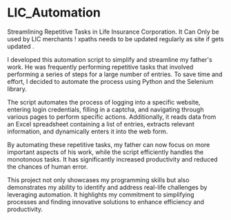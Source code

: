 # LIC_Automation
 Streamlining Repetitive Tasks in Life Insurance Corporation.
It Can Only be used by LIC merchants ! 
xpaths needs to be updated regularly as site if gets updated .

I developed this automation script to simplify and streamline my father's work. 
He was frequently performing repetitive tasks that involved performing a series of steps for a large number of entries. 
To save time and effort, I decided to automate the process using Python and the Selenium library.

The script automates the process of logging into a specific website, entering login credentials, filling in a captcha, 
and navigating through various pages to perform specific actions. 
Additionally, it reads data from an Excel spreadsheet containing a list of entries, 
extracts relevant information, and dynamically enters it into the web form.

By automating these repetitive tasks, my father can now focus on more important aspects of his work, 
while the script efficiently handles the monotonous tasks. It has significantly increased productivity and reduced the chances of human error.

This project not only showcases my programming skills but also demonstrates my ability to identify and address real-life challenges by leveraging automation.
It highlights my commitment to simplifying processes and finding innovative solutions to enhance efficiency and productivity.


